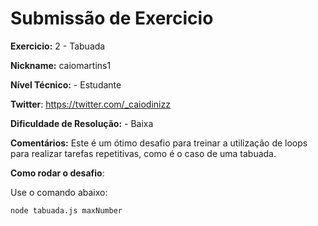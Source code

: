 # Submissão de Exercicio

**Exercicio:** 2 - Tabuada

**Nickname:** caiomartins1

**Nível Técnico:** - Estudante

**Twitter**: https://twitter.com/_caiodinizz

**Dificuldade de Resolução:** - Baixa

**Comentários:** Este é um ótimo desafio para treinar a utilização de loops para realizar tarefas repetitivas, como é o caso de uma tabuada.

**Como rodar o desafio**:

Use o comando abaixo:

```bash
node tabuada.js maxNumber
```
